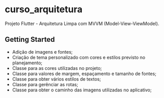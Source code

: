 # curso_arquitetura

Projeto Flutter - Arquitetura Limpa com MVVM (Model-View-ViewModel).


## Getting Started

- Adição de imagens e fontes;
- Criação de tema personalizado com cores e estilos previsto no planejamento;
- Classe para as cores utilizadas no projeto;
- Classe para valores de margem, espaçamento e tamanho de fontes;
- Classe para obter vários estilos de textos;
- Classe para gerênciar as rotas;
- Classe para obter o caminho das imagens utilizadas no aplicativo;




